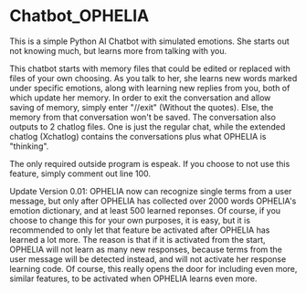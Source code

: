 # Chatbot_OPHELIA
This is a simple Python AI Chatbot with simulated emotions. She starts out not knowing much, but learns more from talking with you.

This chatbot starts with memory files that could be edited or replaced with files of your own choosing. 
As you talk to her, she learns new words marked under specific emotions, along with learning new replies from you, both of which update her memory.
In order to exit the conversation and allow saving of memory, simply enter "//exit" (Without the quotes). Else, the memory from that conversation
won't be saved. The conversation also outputs to 2 chatlog files. One is just the regular chat, while the extended chatlog (Xchatlog) contains
the conversations plus what OPHELIA is "thinking".

The only required outside program is espeak. If you choose to not use this feature, simply comment out line 100.

Update Version 0.01: OPHELIA now can recognize single terms from a user message, but only after OPHELIA has collected over 2000 words OPHELIA's emotion dictionary, and at least 500 learned reponses. Of course, if you choose to change this for your own purposes, it is easy, but it is recommended to only let that feature be activated after OPHELIA has learned a lot more. The reason is that if it is activated from the start, OPHELIA will not learn as many new responses, because terms from the user message will be detected instead, and will not activate her response learning code. Of course, this really opens the door for including even more, similar features, to be activated when OPHELIA learns even more.
